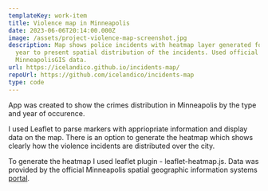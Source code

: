 ```yaml
---
templateKey: work-item
title: Violence map in Minneapolis
date: 2023-06-06T20:14:00.000Z
image: /assets/project-violence-map-screenshot.jpg
description: Map shows police incidents with heatmap layer generated for each
  year to present spatial distribution of the incidents. Used official
  MinneapolisGIS data.
url: https://icelandico.github.io/incidents-map/
repoUrl: https://github.com/icelandico/incidents-map
type: code
---
```

App was created to show the crimes distribution in Minneapolis by the type and year of occurence.

I used Leaflet to parse markers with appriopriate information and display data on the map. 
There is an option to generate the heatmap which shows clearly how the violence incidents are distributed over the city.

To generate the heatmap I used leaflet plugin - leaflet-heatmap.js.
Data was provided by the official Minneapolis spatial geographic information systems <a href="https://opendata.minneapolismn.gov" target="_blank">portal</a>.
